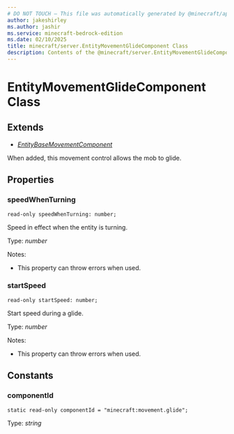 ```yaml
---
# DO NOT TOUCH — This file was automatically generated by @minecraft/api-docs-generator, to report problems file an issue at https://github.com/Mojang/minecraft-scripting-libraries
author: jakeshirley
ms.author: jashir
ms.service: minecraft-bedrock-edition
ms.date: 02/10/2025
title: minecraft/server.EntityMovementGlideComponent Class
description: Contents of the @minecraft/server.EntityMovementGlideComponent class.
---
```

# EntityMovementGlideComponent Class

## Extends
- [*EntityBaseMovementComponent*](EntityBaseMovementComponent.md)

When added, this movement control allows the mob to glide.

## Properties

### **speedWhenTurning**
`read-only speedWhenTurning: number;`

Speed in effect when the entity is turning.

Type: *number*

Notes:
  - This property can throw errors when used.

### **startSpeed**
`read-only startSpeed: number;`

Start speed during a glide.

Type: *number*

Notes:
  - This property can throw errors when used.

## Constants

### **componentId**
`static read-only componentId = "minecraft:movement.glide";`

Type: *string*
